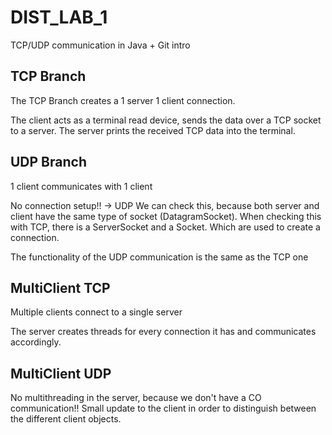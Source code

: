 # DIST_LAB_1
TCP/UDP communication in Java + Git intro

## TCP Branch
The TCP Branch creates a 1 server 1 client connection.

The client acts as a terminal read device, sends the data over a TCP socket to a server.
The server prints the received TCP data into the terminal.

## UDP Branch

1 client communicates with 1 client

No connection setup!! -> UDP
We can check this, because both server and client have the same type of socket (DatagramSocket).
When checking this with TCP, there is a ServerSocket and a Socket. Which are used to create a connection.

The functionality of the UDP communication is the same as the TCP one

## MultiClient TCP

Multiple clients connect to a single server

The server creates threads for every connection it has and communicates accordingly.

## MultiClient UDP

No multithreading in the server, because we don't have a CO communication!!
Small update to the client in order to distinguish between the different client objects.
